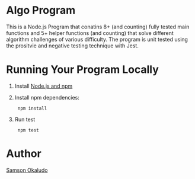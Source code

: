 # Algo Program

This is a Node.js Program that conatins 8+ (and counting) fully tested main functions and 5+ helper functions (and counting) that solve different algorithm challenges of various difficulty. The program is unit tested using the prositvie and negative testing technique with Jest.

# Running Your Program Locally

1. Install [Node.js and npm](https://nodejs.org/en/)

2. Install npm dependencies:

        npm install

3. Run test

        npm test
# Author
[Samson Okaludo](https://samsonludo.netlify.app/)
